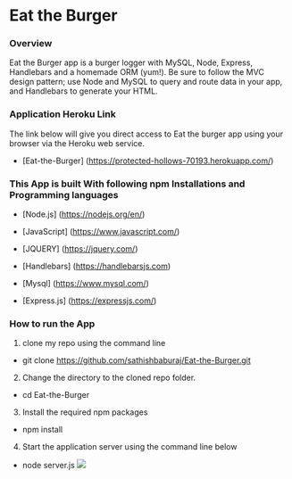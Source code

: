 # Eat the Burger
### Overview
Eat the Burger app is a burger logger with MySQL, Node, Express, Handlebars and a homemade ORM (yum!). Be sure to follow the MVC design pattern; use Node and MySQL to query and route data in your app, and Handlebars to generate your HTML.

### Application Heroku Link
The link below will give you direct access to Eat the burger app using your browser via the Heroku web service.

* [Eat-the-Burger] (https://protected-hollows-70193.herokuapp.com/)


### This App is built With following npm Installations  and Programming languages

* [Node.js] (https://nodejs.org/en/)

* [JavaScript] (https://www.javascript.com/)

* [JQUERY]  (https://jquery.com/)

* [Handlebars] (https://handlebarsjs.com)

* [Mysql] (https://www.mysql.com/)


* [Express.js]	(https://expressjs.com/)



### How to run the App

1. clone my repo using the command line

 * git clone https://github.com/sathishbaburaj/Eat-the-Burger.git


2. Change the directory to the cloned repo folder.

* cd Eat-the-Burger

3. Install the required npm packages

 * npm install

 4. Start the application server using the command line  below

 * node server.js
![](app/public/assets/img/screen-shot-app.jpg)




